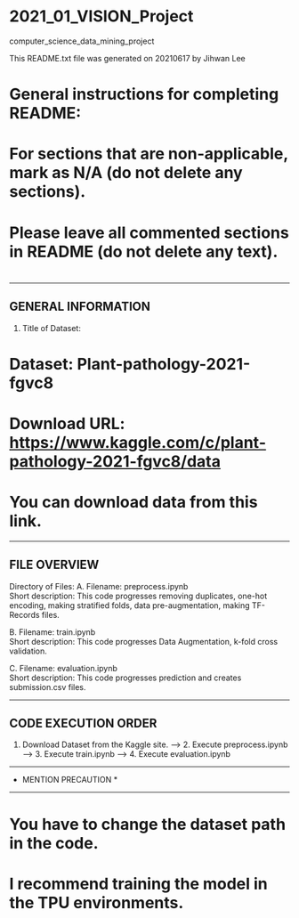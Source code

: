 # 2021_01_VISION_Project
computer_science_data_mining_project

This README.txt file was generated on 20210617 by Jihwan Lee

#
# General instructions for completing README:
# For sections that are non-applicable, mark as N/A (do not delete any sections).
# Please leave all commented sections in README (do not delete any text).
#

-------------------
GENERAL INFORMATION
-------------------

1. Title of Dataset:

# Dataset: Plant-pathology-2021-fgvc8
# Download URL: https://www.kaggle.com/c/plant-pathology-2021-fgvc8/data
# You can download data from this link.

---------------------
FILE OVERVIEW
---------------------

Directory of Files:
   A. Filename: preprocess.ipynb        
      Short description: This code progresses removing duplicates, one-hot encoding,
                             making stratified folds, data pre-augmentation, making TF-Records files.        
        
   B. Filename: train.ipynb        
      Short description: This code progresses Data Augmentation, k-fold cross validation.
                             
        
   C. Filename: evaluation.ipynb      
      Short description: This code progresses prediction and creates submission.csv files.


--------------------------
CODE EXECUTION ORDER
--------------------------

1. Download Dataset from the Kaggle site. --> 2. Execute preprocess.ipynb --> 3. Execute train.ipynb --> 4. Execute evaluation.ipynb

--------------------------
* MENTION PRECAUTION *
--------------------------

# You have to change the dataset path in the code.
# I recommend training the model in the TPU environments.

